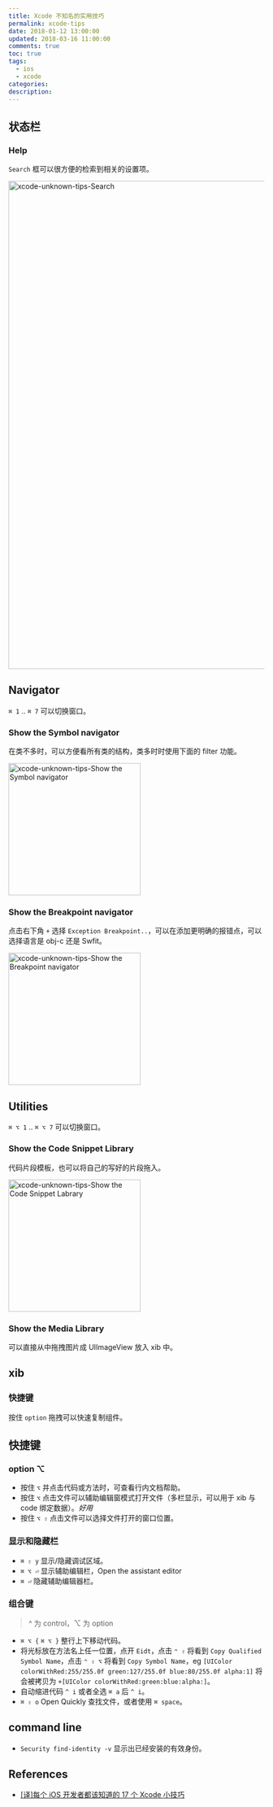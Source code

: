 ```yaml
---
title: Xcode 不知名的实用技巧
permalink: xcode-tips
date: 2018-01-12 13:00:00
updated: 2018-03-16 11:00:00
comments: true
toc: true
tags:
  - ios
  - xcode
categories:
description:
---
```


## 状态栏

### Help

`Search` 框可以很方便的检索到相关的设置项。

<img src="https://user-images.githubusercontent.com/9289792/80204076-c811a680-865a-11ea-8c0b-5e3b70ae22bd.jpg" alt="xcode-unknown-tips-Search" width="960px" />

<!-- more -->

## Navigator

`⌘ 1` .. `⌘ 7` 可以切换窗口。

### Show the Symbol navigator

在类不多时，可以方便看所有类的结构，类多时时使用下面的 filter 功能。

<img src="https://user-images.githubusercontent.com/9289792/80204084-ca740080-865a-11ea-8fb0-e102827a3123.jpg" alt="xcode-unknown-tips-Show the Symbol navigator" width="260px" />

### Show the Breakpoint navigator

点击右下角 `+` 选择 `Exception Breakpoint..`，可以在添加更明确的报错点，可以选择语言是 obj-c 还是 Swfit。

<img src="https://user-images.githubusercontent.com/9289792/80204086-cb0c9700-865a-11ea-93b5-7fc0edd67daf.jpg" alt="xcode-unknown-tips-Show the Breakpoint navigator" width="260px" />

## Utilities

`⌘ ⌥ 1` .. `⌘ ⌥ 7` 可以切换窗口。

### Show the Code Snippet Library

代码片段模板，也可以将自己的写好的片段拖入。

<img src="https://user-images.githubusercontent.com/9289792/80204090-cba52d80-865a-11ea-9d1f-d6f772fc7e1c.jpg" alt="xcode-unknown-tips-Show the Code Snippet Labrary" width="260px" />

### Show the Media Library

可以直接从中拖拽图片成 UIImageView 放入 xib 中。

## xib

### 快捷键

按住 `option` 拖拽可以快速复制组件。

## 快捷键

### option ⌥

- 按住 `⌥` 并点击代码或方法时，可查看行内文档帮助。
- 按住 `⌥` 点击文件可以辅助编辑窗模式打开文件（多栏显示，可以用于 xib 与 code 绑定数据）。_好用_
- 按住 `⌥ ⇧` 点击文件可以选择文件打开的窗口位置。

### 显示和隐藏栏

- `⌘ ⇧ y` 显示/隐藏调试区域。
- `⌘ ⌥ ⏎` 显示辅助编辑栏，Open the assistant editor
- `⌘ ⏎` 隐藏辅助编辑器栏。

### 组合键

> ^ 为 control，⌥ 为 option

- `⌘ ⌥ {` `⌘ ⌥ }` 整行上下移动代码。
- 将光标放在方法名上任一位置，点开 `Eidt`，点击 `⌃ ⇧` 将看到 `Copy Qualified Symbol Name`，点击 `⌃ ⇧ ⌥` 将看到 `Copy Symbol Name`，eg `[UIColor colorWithRed:255/255.0f green:127/255.0f blue:80/255.0f alpha:1]` 将会被拷贝为 `+[UIColor colorWithRed:green:blue:alpha:]`。
- 自动缩进代码 `^ i` 或者全选 `⌘ a` 后 `^ i`。
- `⌘ ⇧ o` Open Quickly 查找文件，或者使用 `⌘ space`。

## command line

- `Security find-identity -v` 显示出已经安装的有效身份。

## References

- [\[译\]每个 iOS 开发者都该知道的 17 个 Xcode 小技巧](https://juejin.im/post/5a7198ac51882573505189c8)
